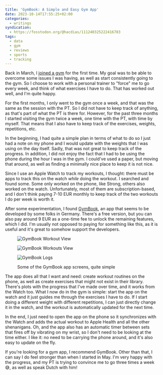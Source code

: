 ```yaml
---
title: 'GymBook: A Simple and Easy Gym App'
date: 2023-10-14T17:55:25+02:00
categories:
  - writings
syndication:
  - https://fosstodon.org/@hacdias/111240325222416783
tags:
  - data
  - gym
  - reviews
  - sports
  - tracking
---
```


Back in March, I [joined a gym](/2023/03/31/recently/) for the first time. My goal was to be able to overcome some issues I was having, as well as start consistently going to the gym. So I choose to work with a personal trainer to "force" me to go every week, and think of what exercises I have to do. That has worked out well, and I'm quite happy.

<!--more-->

For the first months, I only went to the gym once a week, and that was the same as the session with the PT. So I did not have to keep track of anything, as that's part of what the PT is there for. However, for the past three months I started visiting the gym twice a week, one time with the PT, with time by myself. That means that I also have to keep track of the exercises, weights, repetitions, etc.

In the beginning, I had quite a simple plan in terms of what to do so I just had a note on my phone and I would update with the weights that I was using on the day itself. Sadly, that was not great to keep track of the progress. In addition, I did not enjoy the fact that I had to be using the phone during the hour I was in the gym. I could've used a paper, but moving that around, as well as finding a minimally nice place to keep it is not nice.

Since I use an Apple Watch to track my workouts, I thought: there must be apps to track this on the watch *while* doing the workout. I searched and found some. Some only worked on the phone, like Strong, others also worked on the watch. Unfortunately, most of them are subscription-based, and I don't think paying 7-10 EUR monthly to keep track of the two workouts I do per week is worth it.

After some experimentation, I found [GymBook](https://www.gymbookapp.com/), an app that seems to be developed by some folks in Germany. There's a free version, but you can also pay around 9 EUR as a one-time fee to unlock the remaining features, which I did. I'm usually not opposed to paying for something like this, as it is useful and it's great to somehow support the developers.


<figure class='fw'>

<div class='fg' style='grid-template-columns: repeat(3, 1fr);'>

![](cdn:/2023-10-gymbook-workout "GymBook Workout View")

![](cdn:/2023-10-gymbook-workouts "GymBook Workouts View")

![](cdn:/2023-10-gymbook-logs "GymBook Logs")

</div>

<figcaption>Some of the GymBook app screens, quite simple</figcaption>

</figure>

The app does all that I want and need: create workout routines on the phone, as well as create exercises that might not exist in their library. There's plots with the progress that I've made over time, and it works from the Watch too. What I now do in the gym is simple: start the app on the watch and it just guides me through the exercises I have to do. If I start doing a different weight with different repetitions, I can just directly change it in the watch, and the workout is automatically updated for the next time.

In the end, I just need to open the app on the phone so it synchronizes with the Watch and adds the actual workout to Apple Health and all the other shenanigans. Oh, and the app also has an automatic timer between sets that fires off by vibrating on my wrist, so I don't need to be looking at the time either. I like it: no need to be carrying the phone around, and it's also easy to update on the fly.

If you're looking for a gym app, I recommend GymBook. Other than that, I can say I do feel stronger than when I started in May. I'm very happy with the progress, and my PT is trying to convince me to go three times a week 😅, as well as speak Dutch with him!
